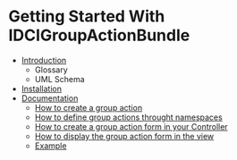 # Getting Started With IDCIGroupActionBundle

* [Introduction](../../README.md#introduction)
    * Glossary
    * UML Schema
* [Installation](../../README.md#installation)
* [Documentation](../../README.md#documentation)
    * [How to create a group action](group_action.md)
    * [How to define group actions throught namespaces](namespace.md)
    * [How to create a group action form in your Controller](group_action_form.md)
    * [How to display the group action form in the view](group_action_form_view.md)
    * [Example](example.md)
